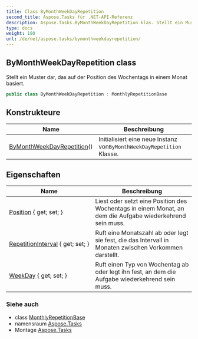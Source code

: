 ```yaml
---
title: Class ByMonthWeekDayRepetition
second_title: Aspose.Tasks für .NET-API-Referenz
description: Aspose.Tasks.ByMonthWeekDayRepetition klas. Stellt ein Muster dar das auf der Position des Wochentags in einem Monat basiert.
type: docs
weight: 180
url: /de/net/aspose.tasks/bymonthweekdayrepetition/
---
```

## ByMonthWeekDayRepetition class

Stellt ein Muster dar, das auf der Position des Wochentags in einem Monat basiert.

```csharp
public class ByMonthWeekDayRepetition : MonthlyRepetitionBase
```

## Konstrukteure

| Name | Beschreibung |
| --- | --- |
| [ByMonthWeekDayRepetition](bymonthweekdayrepetition/)() | Initialisiert eine neue Instanz von`ByMonthWeekDayRepetition` Klasse. |

## Eigenschaften

| Name | Beschreibung |
| --- | --- |
| [Position](../../aspose.tasks/bymonthweekdayrepetition/position/) { get; set; } | Liest oder setzt eine Position des Wochentags in einem Monat, an dem die Aufgabe wiederkehrend sein muss. |
| [RepetitionInterval](../../aspose.tasks/monthlyrepetitionbase/repetitioninterval/) { get; set; } | Ruft eine Monatszahl ab oder legt sie fest, die das Intervall in Monaten zwischen Vorkommen darstellt. |
| [WeekDay](../../aspose.tasks/bymonthweekdayrepetition/weekday/) { get; set; } | Ruft einen Typ von Wochentag ab oder legt ihn fest, an dem die Aufgabe wiederkehrend sein muss. |

### Siehe auch

* class [MonthlyRepetitionBase](../monthlyrepetitionbase/)
* namensraum [Aspose.Tasks](../../aspose.tasks/)
* Montage [Aspose.Tasks](../../)


